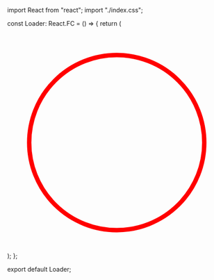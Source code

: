 import React from "react";
import "./index.css";

const Loader: React.FC = () => {
  return (
    <div className="loader">
      <svg className="circular-loader" viewBox="25 25 50 50">
        <circle
          className="loader-path"
          cx="50"
          cy="50"
          r="20"
          fill="none"
          stroke="#FF0000"
          strokeWidth="2"
        />
      </svg>
    </div>
  );
};

export default Loader;
